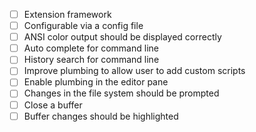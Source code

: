 - [ ] Extension framework
- [ ] Configurable via a config file
- [ ] ANSI color output should be displayed correctly
- [ ] Auto complete for command line
- [ ] History search for command line
- [ ] Improve plumbing to allow user to add custom scripts
- [ ] Enable plumbing in the editor pane
- [ ] Changes in the file system should be prompted
- [ ] Close a buffer
- [ ] Buffer changes should be highlighted 